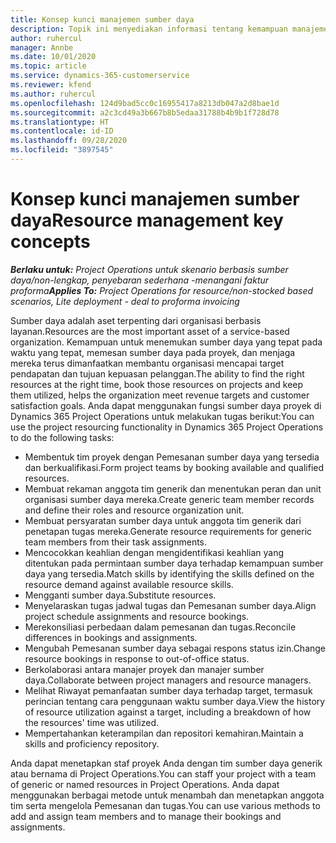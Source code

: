 ```yaml
---
title: Konsep kunci manajemen sumber daya
description: Topik ini menyediakan informasi tentang kemampuan manajemen sumber daya di Microsoft Dynamics Project operations.
author: ruhercul
manager: Annbe
ms.date: 10/01/2020
ms.topic: article
ms.service: dynamics-365-customerservice
ms.reviewer: kfend
ms.author: ruhercul
ms.openlocfilehash: 124d9bad5cc0c16955417a8213db047a2d8bae1d
ms.sourcegitcommit: a2c3cd49a3b667b8b5edaa31788b4b9b1f728d78
ms.translationtype: HT
ms.contentlocale: id-ID
ms.lasthandoff: 09/28/2020
ms.locfileid: "3897545"
---
```

# <a name="resource-management-key-concepts"></a><span data-ttu-id="89606-103">Konsep kunci manajemen sumber daya</span><span class="sxs-lookup"><span data-stu-id="89606-103">Resource management key concepts</span></span>

<span data-ttu-id="89606-104">_**Berlaku untuk:** Project Operations untuk skenario berbasis sumber daya/non-lengkap, penyebaran sederhana -menangani faktur proforma_</span><span class="sxs-lookup"><span data-stu-id="89606-104">_**Applies To:** Project Operations for resource/non-stocked based scenarios, Lite deployment - deal to proforma invoicing_</span></span>

<span data-ttu-id="89606-105">Sumber daya adalah aset terpenting dari organisasi berbasis layanan.</span><span class="sxs-lookup"><span data-stu-id="89606-105">Resources are the most important asset of a service-based organization.</span></span> <span data-ttu-id="89606-106">Kemampuan untuk menemukan sumber daya yang tepat pada waktu yang tepat, memesan sumber daya pada proyek, dan menjaga mereka terus dimanfaatkan membantu organisasi mencapai target pendapatan dan tujuan kepuasan pelanggan.</span><span class="sxs-lookup"><span data-stu-id="89606-106">The ability to find the right resources at the right time, book those resources on projects and keep them utilized, helps the organization meet revenue targets and customer satisfaction goals.</span></span> <span data-ttu-id="89606-107">Anda dapat menggunakan fungsi sumber daya proyek di Dynamics 365 Project Operations untuk melakukan tugas berikut:</span><span class="sxs-lookup"><span data-stu-id="89606-107">You can use the project resourcing functionality in Dynamics 365 Project Operations to do the following tasks:</span></span>

- <span data-ttu-id="89606-108">Membentuk tim proyek dengan Pemesanan sumber daya yang tersedia dan berkualifikasi.</span><span class="sxs-lookup"><span data-stu-id="89606-108">Form project teams by booking available and qualified resources.</span></span>
- <span data-ttu-id="89606-109">Membuat rekaman anggota tim generik dan menentukan peran dan unit organisasi sumber daya mereka.</span><span class="sxs-lookup"><span data-stu-id="89606-109">Create generic team member records and define their roles and resource organization unit.</span></span>
- <span data-ttu-id="89606-110">Membuat persyaratan sumber daya untuk anggota tim generik dari penetapan tugas mereka.</span><span class="sxs-lookup"><span data-stu-id="89606-110">Generate resource requirements for generic team members from their task assignments.</span></span>
- <span data-ttu-id="89606-111">Mencocokkan keahlian dengan mengidentifikasi keahlian yang ditentukan pada permintaan sumber daya terhadap kemampuan sumber daya yang tersedia.</span><span class="sxs-lookup"><span data-stu-id="89606-111">Match skills by identifying the skills defined on the resource demand against available resource skills.</span></span>
- <span data-ttu-id="89606-112">Mengganti sumber daya.</span><span class="sxs-lookup"><span data-stu-id="89606-112">Substitute resources.</span></span>
- <span data-ttu-id="89606-113">Menyelaraskan tugas jadwal tugas dan Pemesanan sumber daya.</span><span class="sxs-lookup"><span data-stu-id="89606-113">Align project schedule assignments and resource bookings.</span></span>
- <span data-ttu-id="89606-114">Merekonsiliasi perbedaan dalam pemesanan dan tugas.</span><span class="sxs-lookup"><span data-stu-id="89606-114">Reconcile differences in bookings and assignments.</span></span>
- <span data-ttu-id="89606-115">Mengubah Pemesanan sumber daya sebagai respons status izin.</span><span class="sxs-lookup"><span data-stu-id="89606-115">Change resource bookings in response to out-of-office status.</span></span>
- <span data-ttu-id="89606-116">Berkolaborasi antara manajer proyek dan manajer sumber daya.</span><span class="sxs-lookup"><span data-stu-id="89606-116">Collaborate between project managers and resource managers.</span></span>
- <span data-ttu-id="89606-117">Melihat Riwayat pemanfaatan sumber daya terhadap target, termasuk perincian tentang cara penggunaan waktu sumber daya.</span><span class="sxs-lookup"><span data-stu-id="89606-117">View the history of resource utilization against a target, including a breakdown of how the resources' time was utilized.</span></span>
- <span data-ttu-id="89606-118">Mempertahankan keterampilan dan repositori kemahiran.</span><span class="sxs-lookup"><span data-stu-id="89606-118">Maintain a skills and proficiency repository.</span></span>


<span data-ttu-id="89606-119">Anda dapat menetapkan staf proyek Anda dengan tim sumber daya generik atau bernama di Project Operations.</span><span class="sxs-lookup"><span data-stu-id="89606-119">You can staff your project with a team of generic or named resources in Project Operations.</span></span> <span data-ttu-id="89606-120">Anda dapat menggunakan berbagai metode untuk menambah dan menetapkan anggota tim serta mengelola Pemesanan dan tugas.</span><span class="sxs-lookup"><span data-stu-id="89606-120">You can use various methods to add and assign team members and to manage their bookings and assignments.</span></span> 
